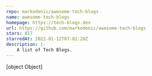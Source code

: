```yaml
---
repo: markodenic/awesome-tech-blogs
name: awesome-tech-blogs
homepage: https://tech-blogs.dev
url: https://github.com/markodenic/awesome-tech-blogs
stars: 817
starredAt: 2022-01-12T07:02:28Z
description: |-
    A list of Tech Blogs.
---
```


[object Object]
